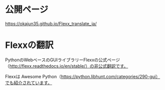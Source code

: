 # 公開ページ

https://okajun35.github.io/Flexx_translate_ja/

# Flexxの翻訳

PythonのWebベースのGUIライブラリーFlexxの公式ページ（http://flexx.readthedocs.io/en/stable/）の非公式翻訳です。

Flexxは Awesome Python（https://python.libhunt.com/categories/290-gui）でも紹介されています。
